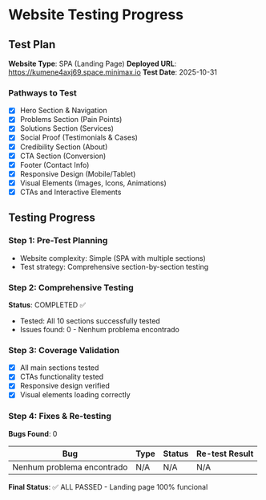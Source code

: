 # Website Testing Progress

## Test Plan
**Website Type**: SPA (Landing Page)
**Deployed URL**: https://kumene4axj69.space.minimax.io
**Test Date**: 2025-10-31

### Pathways to Test
- [x] Hero Section & Navigation
- [x] Problems Section (Pain Points)
- [x] Solutions Section (Services)
- [x] Social Proof (Testimonials & Cases)
- [x] Credibility Section (About)
- [x] CTA Section (Conversion)
- [x] Footer (Contact Info)
- [x] Responsive Design (Mobile/Tablet)
- [x] Visual Elements (Images, Icons, Animations)
- [x] CTAs and Interactive Elements

## Testing Progress

### Step 1: Pre-Test Planning
- Website complexity: Simple (SPA with multiple sections)
- Test strategy: Comprehensive section-by-section testing

### Step 2: Comprehensive Testing
**Status**: COMPLETED ✅
- Tested: All 10 sections successfully tested
- Issues found: 0 - Nenhum problema encontrado

### Step 3: Coverage Validation
- [x] All main sections tested
- [x] CTAs functionality tested
- [x] Responsive design verified
- [x] Visual elements loading correctly

### Step 4: Fixes & Re-testing
**Bugs Found**: 0

| Bug | Type | Status | Re-test Result |
|-----|------|--------|----------------|
| Nenhum problema encontrado | N/A | N/A | N/A |

**Final Status**: ✅ ALL PASSED - Landing page 100% funcional